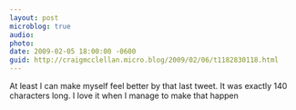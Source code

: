 ```yaml
---
layout: post
microblog: true
audio: 
photo: 
date: 2009-02-05 18:00:00 -0600
guid: http://craigmcclellan.micro.blog/2009/02/06/t1182830118.html
---
```

At least I can make myself feel better by that last tweet.  It was exactly 140 characters long.  I love it when I manage to make that happen

